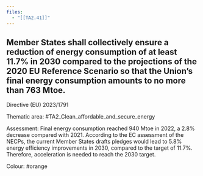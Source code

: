 ```yaml
---
files:
  - "[[TA2.41]]"
---
```

## Member States shall collectively ensure a reduction of energy consumption of at least 11.7% in 2030 compared to the projections of the 2020 EU Reference Scenario so that the Union’s final energy consumption amounts to no more than 763 Mtoe.
Directive (EU) 2023/1791

Thematic area: #TA2_Clean_affordable_and_secure_energy

Assessment: Final energy consumption reached 940 Mtoe in 2022, a 2.8% decrease compared with 2021. According to the EC assessment of the NECPs, the current Member States drafts pledges would lead to 5.8% energy efficiency improvements in 2030, compared to the target of 11.7%. Therefore, acceleration is needed to reach the 2030 target.

Colour: #orange